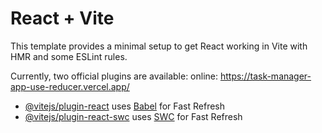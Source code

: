 # React + Vite

This template provides a minimal setup to get React working in Vite with HMR and some ESLint rules.

Currently, two official plugins are available:
online: https://task-manager-app-use-reducer.vercel.app/

- [@vitejs/plugin-react](https://github.com/vitejs/vite-plugin-react/blob/main/packages/plugin-react/README.md) uses [Babel](https://babeljs.io/) for Fast Refresh
- [@vitejs/plugin-react-swc](https://github.com/vitejs/vite-plugin-react-swc) uses [SWC](https://swc.rs/) for Fast Refresh
